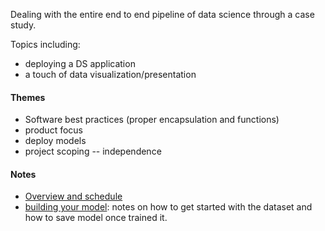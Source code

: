 Dealing with the entire end to end pipeline of data science through a case study.

Topics including:
* deploying a DS application
* a touch of data visualization/presentation

#### Themes

* Software best practices (proper encapsulation and functions)
* product focus
* deploy models
* project scoping -- independence

#### Notes

* [Overview and schedule](overview.md)
* [building your model](model_notes.md): notes on how to get started with the dataset and how to save model once trained it.
